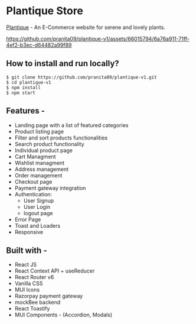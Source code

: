 # Plantique Store

[Plantique](https://plantique-v1.netlify.app/) - An E-Commerce website for serene and lovely plants.

https://github.com/pranita09/plantique-v1/assets/66015794/6a76a911-71ff-4ef2-b3ec-d64482a99f89

## How to install and run locally?

```
$ git clone https://github.com/pranita09/plantique-v1.git
$ cd plantique-v1
$ npm install
$ npm start
```

## Features -

- Landing page with a list of featured categories
- Product listing page
- Filter and sort products functionalities
- Search product functionality
- Individual product page
- Cart Managment
- Wishlist managment
- Address management
- Order management
- Checkout page
- Payment gateway integration
- Authentication:
  - User Signup
  - User Login
  - logout page
- Error Page
- Toast and Loaders
- Responsive

## Built with -

- React JS
- React Context API + useReducer
- React Router v6
- Vanilla CSS
- MUI Icons
- Razorpay payment gateway
- mockBee backend
- React Toastify
- MUI Components - (Accordion, Modals)
